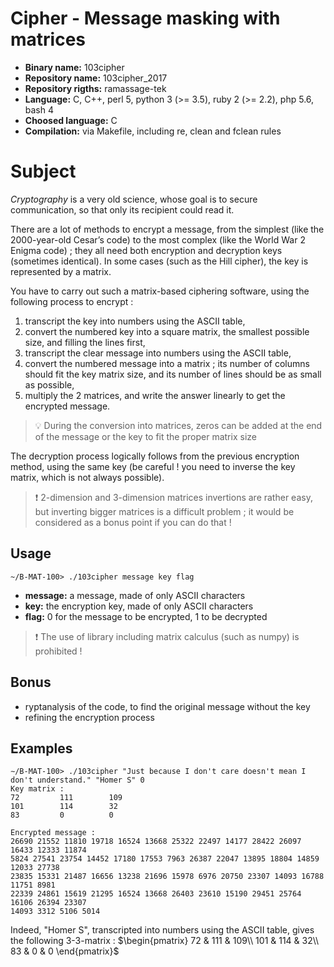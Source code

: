 # Cipher - Message masking with matrices

- **Binary name:** 103cipher
- **Repository name:** 103cipher_2017
- **Repository rigths:** ramassage-tek
- **Language:** C, C++, perl 5, python 3 (>= 3.5), ruby 2 (>= 2.2), php 5.6, bash 4
- **Choosed language:** C
- **Compilation:** via Makefile, including re, clean and fclean rules


# Subject

_Cryptography_ is a very old science, whose goal is to secure communication, so that only its recipient could read it.

There are a lot of methods to encrypt a message, from the simplest (like the 2000-year-old Cesar’s code) to the most complex (like the World War 2 Enigma code) ; they all need both encryption and decryption keys (sometimes identical).
In some cases (such as the Hill cipher), the key is represented by a matrix.

You have to carry out such a matrix-based ciphering software, using the following process to encrypt :
1. transcript the key into numbers using the ASCII table,
2. convert the numbered key into a square matrix, the smallest possible size, and filling the lines first,
3. transcript the clear message into numbers using the ASCII table,
4. convert the numbered message into a matrix ; its number of columns should fit the key matrix size, and its number of lines should be as small as possible,
5. multiply the 2 matrices, and write the answer linearly to get the encrypted message.

> :bulb: During the conversion into matrices, zeros can be added at the end of the message or the key to fit the proper matrix size

The decryption process logically follows from the previous encryption method, using the same key (be careful ! you need to inverse the key matrix, which is not always possible).

> :exclamation: 2-dimension and 3-dimension matrices invertions are rather easy, but inverting bigger matrices is a difficult problem ; it would be considered as a bonus point if you can do that !

## Usage

```
~/B-MAT-100> ./103cipher message key flag
```

- **message:** a message, made of only ASCII characters
- **key:** the encryption key, made of only ASCII characters
- **flag:** 0 for the message to be encrypted, 1 to be decrypted

> :exclamation: The use of library including matrix calculus (such as numpy) is prohibited !

## Bonus

- ryptanalysis of the code, to find the original message without the key
- refining the encryption process

## Examples

```
∼/B-MAT-100> ./103cipher "Just because I don't care doesn't mean I don't understand." "Homer S" 0
Key matrix :
72         111        109
101        114        32
83         0          0

Encrypted message :
26690 21552 11810 19718 16524 13668 25322 22497 14177 28422 26097 16433 12333 11874
5824 27541 23754 14452 17180 17553 7963 26387 22047 13895 18804 14859 12033 27738
23835 15331 21487 16656 13238 21696 15978 6976 20750 23307 14093 16788 11751 8981
22339 24861 15619 21295 16524 13668 26403 23610 15190 29451 25764 16106 26394 23307
14093 3312 5106 5014
```

Indeed, "Homer S", transcripted into numbers using the ASCII table, gives the following 3-3-matrix :
$\begin{pmatrix}
72 & 111 & 109\\ 
101 & 114 & 32\\ 
83 & 0 & 0
\end{pmatrix}$